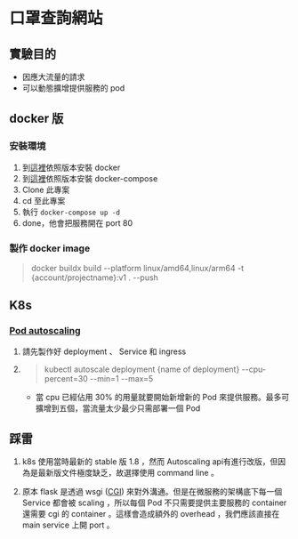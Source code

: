 # 口罩查詢網站

## 實驗目的

- 因應大流量的請求
- 可以動態擴增提供服務的 pod

## docker 版

### 安裝環境

1. 到[這裡](https://docs.docker.com/engine/install/)依照版本安裝 docker
2. 到[這裡](https://docs.docker.com/compose/install/)依照版本安裝 docker-compose
3. Clone 此專案
4. cd 至此專案
5. 執行 `docker-compose up -d`
6. done，他會把服務開在 port 80

### 製作 docker image

> docker buildx build --platform linux/amd64,linux/arm64 -t {account/projectname}:v1 . --push

## K8s

### [Pod autoscaling](https://hackmd.io/-5AfWOIqTmCW-APHm0b7GA)

1. 請先製作好 deployment 、 Service 和 ingress

2. > kubectl autoscale deployment {name of deployment} --cpu-percent=30 --min=1 --max=5
   - 當 cpu 已經佔用 30% 的用量就要開始新增新的 Pod 來提供服務。最多可擴增到五個，當流量太少最少只需部署一個 Pod

## 踩雷

1. k8s 使用當時最新的 stable 版 1.8 ，然而 Autoscaling api有進行改版，但因為是最新版文件極度缺乏，故選擇使用 command line 。

2. 原本 flask 是透過 wsgi ([CGI](https://en.wikipedia.org/wiki/Common_Gateway_Interface)) 來對外溝通。但是在微服務的架構底下每一個 Service 都會被 scaling ，所以每個 Pod 不只需要提供主要服務的 container 還需要 cgi 的 container 。這樣會造成額外的 overhead ，我們應該直接在 main service 上開 port 。